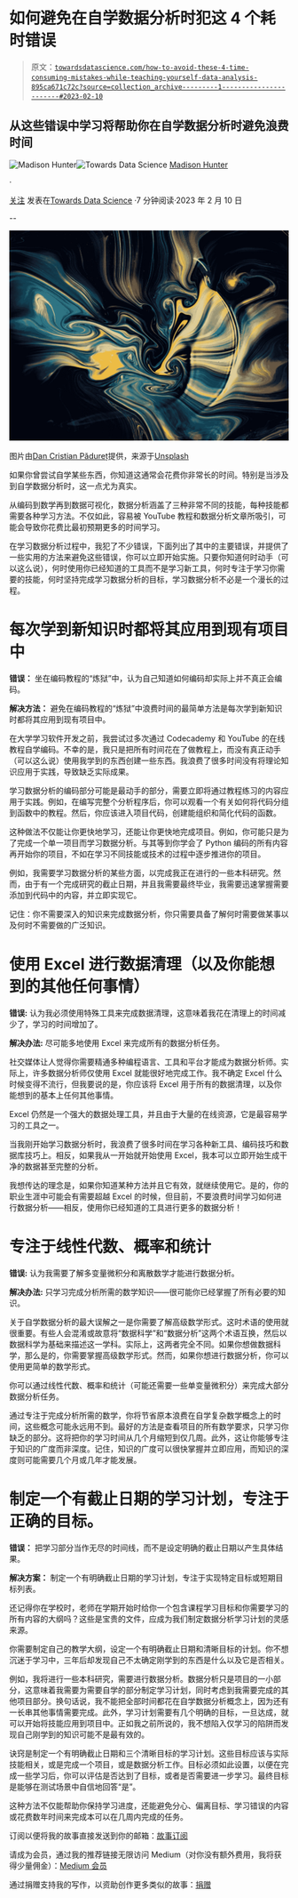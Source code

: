# 如何避免在自学数据分析时犯这 4 个耗时错误

> 原文：[`towardsdatascience.com/how-to-avoid-these-4-time-consuming-mistakes-while-teaching-yourself-data-analysis-895ca671c72c?source=collection_archive---------1-----------------------#2023-02-10`](https://towardsdatascience.com/how-to-avoid-these-4-time-consuming-mistakes-while-teaching-yourself-data-analysis-895ca671c72c?source=collection_archive---------1-----------------------#2023-02-10)

## 从这些错误中学习将帮助你在自学数据分析时避免浪费时间

[](https://madison13.medium.com/?source=post_page-----895ca671c72c--------------------------------)![Madison Hunter](https://madison13.medium.com/?source=post_page-----895ca671c72c--------------------------------)[](https://towardsdatascience.com/?source=post_page-----895ca671c72c--------------------------------)![Towards Data Science](https://towardsdatascience.com/?source=post_page-----895ca671c72c--------------------------------) [Madison Hunter](https://madison13.medium.com/?source=post_page-----895ca671c72c--------------------------------)

·

[关注](https://medium.com/m/signin?actionUrl=https%3A%2F%2Fmedium.com%2F_%2Fsubscribe%2Fuser%2F6a8c6841e521&operation=register&redirect=https%3A%2F%2Ftowardsdatascience.com%2Fhow-to-avoid-these-4-time-consuming-mistakes-while-teaching-yourself-data-analysis-895ca671c72c&user=Madison+Hunter&userId=6a8c6841e521&source=post_page-6a8c6841e521----895ca671c72c---------------------post_header-----------) 发表在[Towards Data Science](https://towardsdatascience.com/?source=post_page-----895ca671c72c--------------------------------) ·7 分钟阅读·2023 年 2 月 10 日[](https://medium.com/m/signin?actionUrl=https%3A%2F%2Fmedium.com%2F_%2Fvote%2Ftowards-data-science%2F895ca671c72c&operation=register&redirect=https%3A%2F%2Ftowardsdatascience.com%2Fhow-to-avoid-these-4-time-consuming-mistakes-while-teaching-yourself-data-analysis-895ca671c72c&user=Madison+Hunter&userId=6a8c6841e521&source=-----895ca671c72c---------------------clap_footer-----------)

--

[](https://medium.com/m/signin?actionUrl=https%3A%2F%2Fmedium.com%2F_%2Fbookmark%2Fp%2F895ca671c72c&operation=register&redirect=https%3A%2F%2Ftowardsdatascience.com%2Fhow-to-avoid-these-4-time-consuming-mistakes-while-teaching-yourself-data-analysis-895ca671c72c&source=-----895ca671c72c---------------------bookmark_footer-----------)![](img/7f4c89dce80a4736e482ddde2d8e1e9d.png)

图片由[Dan Cristian Pădureț](https://unsplash.com/@dancristianpaduret?utm_source=medium&utm_medium=referral)提供，来源于[Unsplash](https://unsplash.com/?utm_source=medium&utm_medium=referral)

如果你曾尝试自学某些东西，你知道这通常会花费你非常长的时间。特别是当涉及到自学数据分析时，这一点尤为真实。

从编码到数学再到数据可视化，数据分析涵盖了三种非常不同的技能，每种技能都需要各种学习方法。不仅如此，容易被 YouTube 教程和数据分析文章所吸引，可能会导致你花费比最初预期更多的时间学习。

在学习数据分析过程中，我犯了不少错误，下面列出了其中的主要错误，并提供了一些实用的方法来避免这些错误，你可以立即开始实施。只要你知道何时动手（可以这么说），何时使用你已经知道的工具而不是学习新工具，何时专注于学习你需要的技能，何时坚持完成学习数据分析的目标，学习数据分析不必是一个漫长的过程。

# 每次学到新知识时都将其应用到现有项目中

**错误：** 坐在编码教程的“炼狱”中，认为自己知道如何编码却实际上并不真正会编码。

**解决方法：** 避免在编码教程的“炼狱”中浪费时间的最简单方法是每次学到新知识时都将其应用到现有项目中。

在大学学习软件开发之前，我尝试过多次通过 Codecademy 和 YouTube 的在线教程自学编码。不幸的是，我只是把所有时间花在了做教程上，而没有真正动手（可以这么说）使用我学到的东西创建一些东西。我浪费了很多时间没有将理论知识应用于实践，导致缺乏实际成果。

学习数据分析的编码部分可能是最动手的部分，需要立即将通过教程练习的内容应用于实践。例如，在编写完整个分析程序后，你可以观看一个有关如何将代码分组到函数中的教程。然后，你应该进入项目代码，创建能组织和简化代码的函数。

这种做法不仅能让你更快地学习，还能让你更快地完成项目。例如，你可能只是为了完成一个单一项目而学习数据分析。与其等到你学会了 Python 编码的所有内容再开始你的项目，不如在学习不同技能或技术的过程中逐步推进你的项目。

例如，我需要学习数据分析的某些方面，以完成我正在进行的一些本科研究。然而，由于有一个完成研究的截止日期，并且我需要最终毕业，我需要迅速掌握需要添加到代码中的内容，并立即实现它。

记住：你不需要深入的知识来完成数据分析，你只需要具备了解何时需要做某事以及何时不需要做的广泛知识。

# 使用 Excel 进行数据清理（以及你能想到的其他任何事情）

**错误:** 认为我必须使用特殊工具来完成数据清理，这意味着我花在清理上的时间减少了，学习的时间增加了。

**解决办法:** 尽可能多地使用 Excel 来完成所有的数据分析任务。

社交媒体让人觉得你需要精通多种编程语言、工具和平台才能成为数据分析师。实际上，许多数据分析师仅使用 Excel 就能很好地完成工作。我不确定 Excel 什么时候变得不流行，但我要说的是，你应该将 Excel 用于所有的数据清理，以及你能想到的基本上任何其他事情。

Excel 仍然是一个强大的数据处理工具，并且由于大量的在线资源，它是最容易学习的工具之一。

当我刚开始学习数据分析时，我浪费了很多时间在学习各种新工具、编码技巧和数据库技巧上。相反，如果我从一开始就开始使用 Excel，我本可以立即开始生成干净的数据甚至完整的分析。

我想传达的理念是，如果你知道某种方法并且它有效，就继续使用它。是的，你的职业生涯中可能会有需要超越 Excel 的时候，但目前，不要浪费时间学习如何进行数据分析——相反，使用你已经知道的工具进行更多的数据分析！

# 专注于线性代数、概率和统计

**错误:** 认为我需要了解多变量微积分和离散数学才能进行数据分析。

**解决办法:** 只学习完成分析所需的数学知识——很可能你已经掌握了所有必要的知识。

关于自学数据分析的最大误解之一是你需要了解高级数学形式。这时术语的使用就很重要。有些人会混淆或故意将“数据科学”和“数据分析”这两个术语互换，然后以数据科学为基础来描述这一学科。实际上，这两者完全不同。如果你想做数据科学，那么是的，你需要掌握高级数学形式。然而，如果你想进行数据分析，你可以使用更简单的数学形式。

你可以通过线性代数、概率和统计（可能还需要一些单变量微积分）来完成大部分数据分析任务。

通过专注于完成分析所需的数学，你将节省原本浪费在自学复杂数学概念上的时间，这些概念可能永远用不到。最好的方法是查看项目的所有数学要求，只学习你缺乏的部分。这将把你的学习时间从几个月缩短到仅几周。此外，这让你能够专注于知识的广度而非深度。记住，知识的广度可以很快掌握并立即应用，而知识的深度则可能需要几个月或几年才能发展。

# 制定一个有截止日期的学习计划，专注于正确的目标。

**错误：** 把学习部分当作无尽的时间线，而不是设定明确的截止日期以产生具体结果。

**解决方案：** 制定一个有明确截止日期的学习计划，专注于实现特定目标或短期目标列表。

还记得你在学校时，老师在学期开始时给你一个包含课程学习目标和你需要学习的所有内容的大纲吗？这些是宝贵的文件，应成为我们制定数据分析学习计划的灵感来源。

你需要制定自己的教学大纲，设定一个有明确截止日期和清晰目标的计划。你不想沉迷于学习中，三年后却发现自己不太确定刚学到的东西是什么以及它是否相关。

例如，我将进行一些本科研究，需要进行数据分析。数据分析只是项目的一小部分，这意味着我需要为需要自学的部分制定学习计划，同时考虑到我需要完成的其他项目部分。换句话说，我不能把全部时间都花在自学数据分析概念上，因为还有一长串其他事情需要完成。此外，学习计划需要有几个明确的目标，一旦达成，就可以开始将技能应用到项目中。正如我之前所说的，我不想陷入仅学习的陷阱而发现自己刚学到的知识可能不是最有效的。

诀窍是制定一个有明确截止日期和三个清晰目标的学习计划。这些目标应该与实际技能相关，或是完成一个项目，或是数据分析工作。目标必须如此设置，以便在完成一些学习后，你可以评估是否达到了目标，或者是否需要进一步学习。最终目标是能够在测试场景中自信地回答“是”。

这种方法不仅能帮助你保持学习进度，还能避免分心、偏离目标、学习错误的内容或花费数年时间来完成本可以在几周内完成的任务。

订阅以便将我的故事直接发送到你的邮箱：[故事订阅](https://madison13.medium.com/subscribe)

请成为会员，通过我的推荐链接无限访问 Medium（对你没有额外费用，我将获得少量佣金）：[Medium 会员](https://madison13.medium.com/membership)

通过捐赠支持我的写作，以资助创作更多类似的故事：[捐赠](https://ko-fi.com/madisonhunter13)
